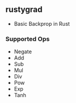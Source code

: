 ## rustygrad

- Basic Backprop in Rust

### Supported Ops
- Negate
- Add
- Sub
- Mul
- Div
- Pow
- Exp
- Tanh
